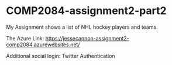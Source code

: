 # COMP2084-assignment2-part2

My Assignment shows a list of NHL hockey players and teams.

The Azure Link: https://jessecannon-assignment2-comp2084.azurewebsites.net/

Additional social login: Twitter Authentication
